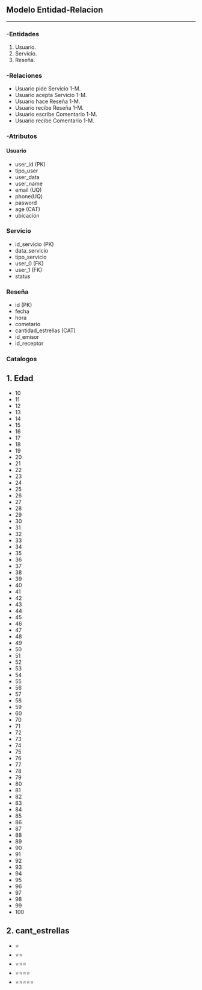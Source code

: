 ## Modelo Entidad-Relacion
---

### -Entidades
1. Usuario.
2. Servicio.
3. Reseña. 

### -Relaciones
- Usuario pide Servicio 1-M.
- Usuario acepta Servicio 1-M.
- Usuario hace Reseña 1-M. 
- Usuario recibe Reseña 1-M.
- Usuario escribe Comentario 1-M.
- Usuario recibe Comentario 1-M.


### -Atributos

#### Usuario
- user_id (PK)
- tipo_user
- user_data
- user_name
- email (UQ)
- phone(UQ)
- pasword
- age (CAT)
- ubicacion 

### Servicio 
- id_servicio (PK)
- data_servicio
- tipo_servicio
- user_0 (FK)
- user_1 (FK)
- status

### Reseña
- id (PK)
- fecha
- hora
- cometario
- cantidad_estrellas (CAT)
- id_emisor
- id_receptor


### Catalogos

## 1. Edad

- 10
- 11
- 12
- 13
- 14
- 15
- 16
- 17
- 18
- 19
- 20 
- 21
- 22
- 23
- 24
- 25
- 26
- 27
- 28
- 29
- 30
- 31
- 32
- 33
- 34
- 35
- 36
- 37
- 38
- 39
- 40
- 41
- 42
- 43
- 44
- 45
- 46
- 47
- 48
- 49
- 50
- 51
- 52
- 53
- 54 
- 55
- 56
- 57 
- 58
- 59
- 60
- 70
- 71
- 72
- 73
- 74
- 75
- 76
- 77
- 78
- 79
- 80
- 81
- 82
- 83
- 84
- 85
- 86
- 87
- 88
- 89
- 90
- 91
- 92
- 93
- 94
- 95
- 96
- 97
- 98
- 99
- 100

 ## 2. cant_estrellas
- ⭐
- ⭐⭐
- ⭐⭐⭐
- ⭐⭐⭐⭐
- ⭐⭐⭐⭐⭐
